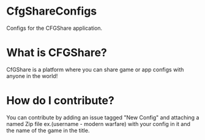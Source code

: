 # CfgShareConfigs
Configs for the CFGShare application.

# What is CFGShare?
CfGShare is a platform where you can share game or app configs with anyone in the world!

# How do I contribute?
You can contribute by adding an issue tagged "New Config" and attaching a named Zip file ex.(username - modern warfare) with your config in it and the name of the game in the title.
